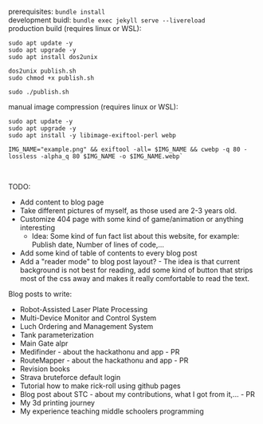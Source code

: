 prerequisites: `bundle install` <br/>
development buidl: `bundle exec jekyll serve --livereload` <br/>
production build (requires linux or WSL):

```
sudo apt update -y
sudo apt upgrade -y
sudo apt install dos2unix

dos2unix publish.sh
sudo chmod +x publish.sh

sudo ./publish.sh
```

manual image compression (requires linux or WSL):

```
sudo apt update -y
sudo apt upgrade -y
sudo apt install -y libimage-exiftool-perl webp

IMG_NAME="example.png" && exiftool -all= $IMG_NAME && cwebp -q 80 -lossless -alpha_q 80 $IMG_NAME -o $IMG_NAME.webp`
```

<br/>

TODO:

- Add content to blog page
- Take different pictures of myself, as those used are 2-3 years old.
- Customize 404 page with some kind of game/animation or anything interesting
  - Idea: Some kind of fun fact list about this website, for example: Publish date, Number of lines of code,...
- Add some kind of table of contents to every blog post
- Add a "reader mode" to blog post layout? - The idea is that current background is not best for reading, add some kind of button that strips most of the css away and makes it really comfortable to read the text.

Blog posts to write:

- Robot-Assisted Laser Plate Processing
- Multi-Device Monitor and Control System
- Luch Ordering and Management System
- Tank parameterization
- Main Gate alpr
- Medifinder - about the hackathonu and app - PR
- RouteMapper - about the hackathonu and app - PR
- Revision books
- Strava bruteforce default login
- Tutorial how to make rick-roll using github pages
- Blog post about STC - about my contributions, what I got from it,... - PR
- My 3d printing journey
- My experience teaching middle schoolers programming
